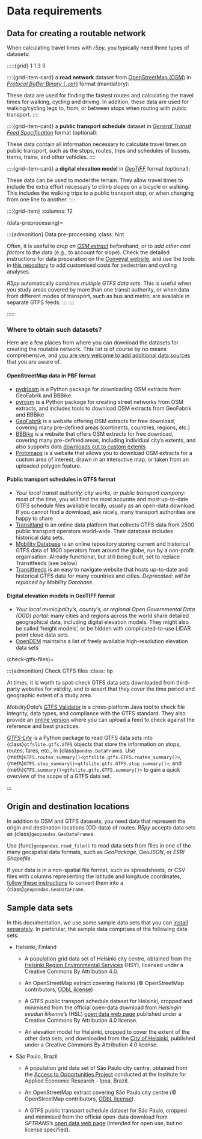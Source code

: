 # Data requirements

## Data for creating a routable network

When calculating travel times with *r5py*, you typically need three types of
datasets:

:::::{grid} 1 1 3 3

::::{grid-item-card}
a **road network** dataset from [OpenStreetMap
(OSM)](https://wiki.openstreetmap.org/wiki/Data) in [*Protocol Buffer Binary*
(`.pbf`)](https://wiki.openstreetmap.org/wiki/PBF_Format) format (mandatory):

These data are used for finding the fastest routes and calculating the travel
times for walking, cycling and driving. In addition, these data are used for
walking/cycling legs to, from, or between stops when routing with public
transport.
::::

::::{grid-item-card}
a **public transport schedule** dataset in [*General Transit Feed
Specification*](https://en.wikipedia.org/wiki/GTFS) format (optional):

These data contain all information necessary to calculate travel times on
public transport, such as the stops, routes, trips and schedules of busses,
trams, trains, and other vehicles.
::::

::::{grid-item-card}
a **digital elevation model** in
[*GeoTIFF*](https://en.wikipedia.org/wiki/GeoTIFF) format (optional):

These data can be used to model the terrain. They allow travel times to include the extra effort necessary to climb slopes on a bicycle or walking. This includes the walking trips to a public transport stop, or when changing from one line to another.
::::

::::{grid-item}
:columns: 12

(data-preprocessing)=

:::{admonition} Data pre-processing
:class: hint

Often, it is useful to *crop an [OSM extract](#where-to-obtain-such-datasets)*
beforehand, or to *add other cost factors* to the data (e.g., to account for
slope). Check the detailed instructions for data preparation on the [Conveyal
website](https://docs.conveyal.com/prepare-inputs#preparing-the-osm-data), and
use the tools in [this
repository](https://github.com/RSGInc/ladot_analysis_dataprep) to add
customised costs for pedestrian and cycling analyses.

*R5py* automatically *combines multiple GTFS data sets*. This is useful when you study
areas covered by more than one transit authority, or when data from different
modes of transport, such as bus and metro, are available in separate GTFS
feeds.
:::
::::

:::::

### Where to obtain such datasets?

Here are a few places from where you can download the datasets for creating the
routable network. This list is of course by no means comprehensive, and [you are
very welcome to add additional data sources](/contributing/CONTRIBUTING) that
you are aware of.

#### OpenStreetMap data in PBF format

- [pydriosm](https://pydriosm.readthedocs.io/en/latest/quick-start.html#download-data)
  is a Python package for downloading OSM extracts from GeoFabrik and BBBike.
- [pyrosm](https://pyrosm.readthedocs.io/en/latest/basics.html#protobuf-file-what-is-it-and-how-to-get-one)
  is a Python package for creating street networks from OSM extracts, and
  includes tools to download OSM extracts from GeoFabrik and BBBike
- [GeoFabrik](http://download.geofabrik.de/) is a website offering OSM extracts
  for free download, covering many pre-defined areas (continents, countries,
  regions, etc.)
- [BBBike](https://download.bbbike.org/osm/bbbike/) is a website that offers OSM
  extracts for free download, covering many pre-defined areas, including
  individual city’s extents, and also supports data [downloads cut to custom
  extents](https://extract.bbbike.org/)
- [Protomaps](https://protomaps.com/downloads/osm) is a website that allows you
  to download OSM extracts for a custom area of interest, drawn in an
  interactive map, or taken from an uploaded polygon feature.


#### Public transport schedules in GTFS format

  - *Your local transit authority, city works, or public transport company*:
    most of the time, you will find the most accurate and most up-to-date GTFS
    schedule files available locally, usually as an open-data download. If you
    cannot find a download, ask nicely, many transport authorities are happy to
    share
  - [Transitland](https://www.transit.land/operators) is an online data platform
    that collects GTFS data from 2500 public transport operators world-wide.
    Their database includes historical data sets.
  - [Mobility Database](https://database.mobilitydata.org) is an online repository
    storing current and historical GTFS data of 1800 operators from around the
    globe, run by a non-profit organisation. Already functional, but still being
    built, set to replace Transitfeeds (see below)
  - [Transitfeeds](https://transitfeeds.com/) is an easy to navigate website
    that hosts up-to-date and historical GTFS data for many countries and
    cities. *Deprecated: will be replaced by Mobility Database*.


#### Digital elevation models in GeoTIFF format

  - *Your local municipality’s, county’s, or regional *Open Governmental Data
    (OGD)* portal*: many cities and regions across the world share detailed
    geographical data, including digital elevation models. They might also be
    called ‘height models’, or be hidden with complicated-to-use LIDAR point
    cloud data sets.
  - [OpenDEM](https://www.opendem.info) maintains a list of freely available
    high-resolution elevation data sets


(check-gtfs-files)=

:::{admonition} Check GTFS files
:class: tip

At times, it is worth to spot-check GTFS data sets downloaded from third-party
websites for validity, and to assert that they cover the time period and
geographic extent of a study area. 

*MobilityData*’s [GTFS
Validator](https://github.com/MobilityData/gtfs-validator) is a cross-platform
Java tool to check file integrity, data types, and compliance with the GTFS
standard. They also provide an [online
version](https://gtfs-validator.mobilitydata.org/) where you can upload a feed
to check against the reference and best practices.

[*GTFS-Lite*](https://gtfs-lite.readthedocs.io/) is a Python package to read
GTFS data sets into {class}`gtfslite.gtfs.GTFS` objects that store the
information on stops, routes, fares, etc., in {class}`pandas.DataFrame`s. Use
{meth}`GTFS.routes_summary()<gtfslite.gtfs.GTFS.routes_summary()>`,
{meth}`GTFS.stop_summary()<gtfslite.gtfs.GTFS.stop_summary()>`, and
{meth}`GTFS.summary()<gtfslite.gtfs.GTFS.summary()>` to gain a quick overview
of the scope of a GTFS data set.

:::


## Origin and destination locations

In addition to OSM and GTFS datasets, you need data that represent the origin
and destination locations (OD-data) of routes. *R5py* accepts data sets as
{class}`geopandas.GeoDataFrame`s.

Use {func}`geopandas.read_file()` to read data sets from files in one of the
many geospatial data formats, such as *GeoPackage*, *GeoJSON*, or *ESRI
Shapefile*.

If your data is in a non-spatial file format, such as spreadsheets, or CSV
files with columns representing the latitude and longitude coordinates, [follow
these
instructions](https://geopandas.org/en/stable/gallery/create_geopandas_from_pandas.html)
to convert them into a {class}`geopandas.GeoDataFrame`.


## Sample data sets

In this documentation, we use some sample data sets that you can [install
separately](../installation/installation.md#sample-data-sets). In particular,
the sample data comprises of the following data sets:

- Helsinki, Finland
  - A population grid data set of Helsinki city centre, obtained from the
    [Helsinki Region Environmental
    Services](https://www.hsy.fi/en/environmental-information/open-data/avoin-data---sivut/population-grid-of-helsinki-metropolitan-area/)
    (HSY), licensed under a Creative Commons By Attribution 4.0.
  
  - An OpenStreetMap extract covering Helsinki (© OpenStreetMap contributors,
    [ODbL license](https://www.openstreetmap.org/copyright))
  
  - A GTFS public transport schedule dataset for Helsinki, cropped and minimised
    from the official open-data download from *Helsingin seudun liikenne*’s
    (HSL) [open data web page](https://www.hsl.fi/en/hsl/open-data/) published
    under a Creative Commons By Attribution 4.0 license.

  - An elevation model for Helsinki, cropped to cover the extent of the other
    data sets, and downloaded from the [City of
    Helsinki](https://hri.fi/data/en_GB/dataset/helsingin-korkeusmalli),
    published under a Creative Commons By Attribution 4.0 license.
    
- São Paulo, Brazil
  - A population grid data set of São Paulo city centre, obtained from the
    [Access to Opportunities
    Project](https://www.ipea.gov.br/acessooportunidades/en/) conducted at the
    Institute for Applied Economic Research - Ipea, Brazil.
  
  - An OpenStreetMap extract covering São Paulo city centre (© OpenStreetMap
    contributors, [ODbL license](https://www.openstreetmap.org/copyright)).
  
  - A GTFS public transport schedule dataset for São Paulo, cropped and minimised
    from the official open-data download from *SPTRANS*’s
    [open data web page](https://www.sptrans.com.br/desenvolvedores/) (intended
    for open use, but no license specified).

